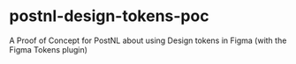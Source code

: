 # postnl-design-tokens-poc
A Proof of Concept for PostNL about using Design tokens in Figma (with the Figma Tokens plugin)
